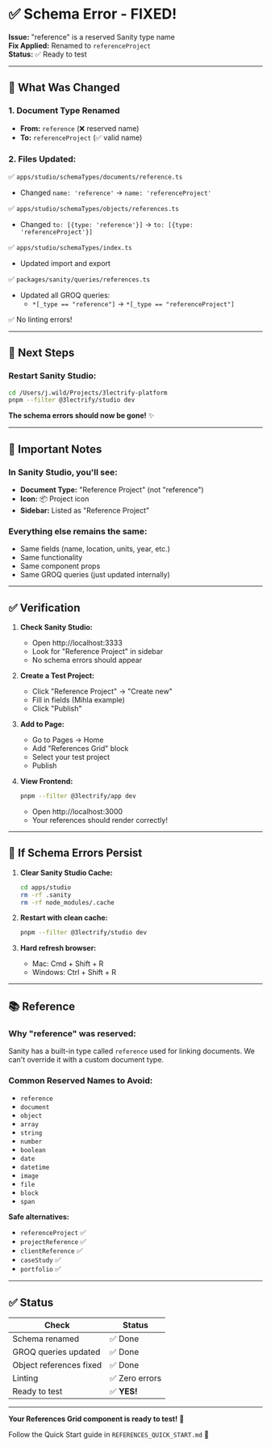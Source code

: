 # ✅ Schema Error - FIXED!

**Issue:** "reference" is a reserved Sanity type name  
**Fix Applied:** Renamed to `referenceProject`  
**Status:** ✅ Ready to test

---

## 🔧 What Was Changed

### **1. Document Type Renamed**
- **From:** `reference` (❌ reserved name)
- **To:** `referenceProject` (✅ valid name)

### **2. Files Updated:**

✅ `apps/studio/schemaTypes/documents/reference.ts`
- Changed `name: 'reference'` → `name: 'referenceProject'`

✅ `apps/studio/schemaTypes/objects/references.ts`
- Changed `to: [{type: 'reference'}]` → `to: [{type: 'referenceProject'}]`

✅ `apps/studio/schemaTypes/index.ts`
- Updated import and export

✅ `packages/sanity/queries/references.ts`
- Updated all GROQ queries:
  - `*[_type == "reference"]` → `*[_type == "referenceProject"]`

✅ No linting errors!

---

## 🚀 Next Steps

### **Restart Sanity Studio:**

```bash
cd /Users/j.wild/Projects/3lectrify-platform
pnpm --filter @3lectrify/studio dev
```

**The schema errors should now be gone!** ✨

---

## 📝 Important Notes

### **In Sanity Studio, you'll see:**
- **Document Type:** "Reference Project" (not "reference")
- **Icon:** 📦 Project icon
- **Sidebar:** Listed as "Reference Project"

### **Everything else remains the same:**
- Same fields (name, location, units, year, etc.)
- Same functionality
- Same component props
- Same GROQ queries (just updated internally)

---

## ✅ Verification

1. **Check Sanity Studio:**
   - Open http://localhost:3333
   - Look for "Reference Project" in sidebar
   - No schema errors should appear

2. **Create a Test Project:**
   - Click "Reference Project" → "Create new"
   - Fill in fields (Mihla example)
   - Click "Publish"

3. **Add to Page:**
   - Go to Pages → Home
   - Add "References Grid" block
   - Select your test project
   - Publish

4. **View Frontend:**
   ```bash
   pnpm --filter @3lectrify/app dev
   ```
   - Open http://localhost:3000
   - Your references should render correctly!

---

## 🐛 If Schema Errors Persist

1. **Clear Sanity Studio Cache:**
   ```bash
   cd apps/studio
   rm -rf .sanity
   rm -rf node_modules/.cache
   ```

2. **Restart with clean cache:**
   ```bash
   pnpm --filter @3lectrify/studio dev
   ```

3. **Hard refresh browser:**
   - Mac: Cmd + Shift + R
   - Windows: Ctrl + Shift + R

---

## 📚 Reference

### **Why "reference" was reserved:**
Sanity has a built-in type called `reference` used for linking documents. We can't override it with a custom document type.

### **Common Reserved Names to Avoid:**
- `reference`
- `document`
- `object`
- `array`
- `string`
- `number`
- `boolean`
- `date`
- `datetime`
- `image`
- `file`
- `block`
- `span`

**Safe alternatives:**
- `referenceProject` ✅
- `projectReference` ✅
- `clientReference` ✅
- `caseStudy` ✅
- `portfolio` ✅

---

## ✅ Status

| Check | Status |
|-------|--------|
| Schema renamed | ✅ Done |
| GROQ queries updated | ✅ Done |
| Object references fixed | ✅ Done |
| Linting | ✅ Zero errors |
| Ready to test | ✅ **YES!** |

---

**Your References Grid component is ready to test!** 🎉

Follow the Quick Start guide in `REFERENCES_QUICK_START.md` 🚀

